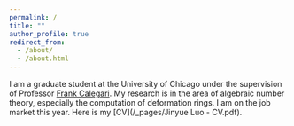 ```yaml
---
permalink: /
title: ""
author_profile: true
redirect_from: 
  - /about/
  - /about.html
---
```


I am a graduate student at the University of Chicago under the supervision of Professor [Frank Calegari](https://math.uchicago.edu/~fcale/). My research is in the area of algebraic number theory, especially the computation of deformation rings. I am on the job market this year. Here is my [CV](/_pages/Jinyue Luo - CV.pdf).

